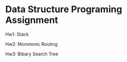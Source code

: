 # Data Structure Programing Assignment

Hw1: Stack

Hw2: Monotonic Routing

Hw3: Bibary Search Tree
